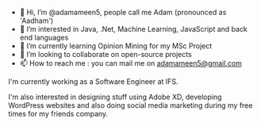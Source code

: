 - 👋 Hi, I’m @adamameen5, people call me Adam (pronounced as 'Aadham')
- 👀 I’m interested in Java, .Net, Machine Learning, JavaScript and back end languages
- 🌱 I’m currently learning Opinion Mining for my MSc Project
- 💞️ I’m looking to collaborate on open-source projects
- 📫 How to reach me : you can mail me on adamameen5@gmail.com


I'm currently working as a Software Engineer at IFS.

I'm also interested in designing stuff using Adobe XD, developing WordPress websites and also doing social media marketing during my free times for my friends company.

<!---
adamameen5/adamameen5 is a ✨ special ✨ repository because its `README.md` (this file) appears on your GitHub profile.
You can click the Preview link to take a look at your changes.
--->

